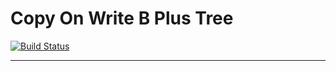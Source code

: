 # Copy On Write B Plus Tree

[![Build Status](https://travis-ci.com/myccccccc/cowbpt.svg?token=ztAB1yGLfh8feoNzJiTL&branch=master)](https://travis-ci.com/myccccccc/cowbpt)

---